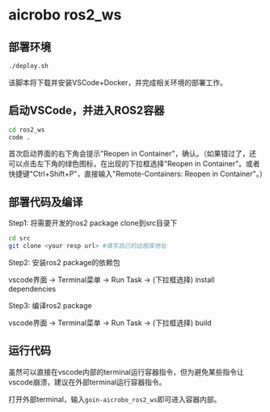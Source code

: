 # aicrobo ros2_ws

## 部署环境

```bash
./deploy.sh
```

该脚本将下载并安装VSCode+Docker，并完成相关环境的部署工作。

## 启动VSCode，并进入ROS2容器

```bash
cd ros2_ws
code .
```

首次启动界面的右下角会提示"Reopen in Container"，确认。（如果错过了，还可以点击左下角的绿色图标，在出现的下拉框选择"Reopen in Container"。或者快捷键"Ctrl+Shift+P"，直接输入"Remote-Containers: Reopen in Container"。）
    

## 部署代码及编译

Step1: 将需要开发的ros2 package clone到src目录下
```bash
cd src
git clone <your resp url> #填写自己的远程库地址
```

Step2: 安装ros2 package的依赖包

vscode界面 -> Terminal菜单 -> Run Task -> (下拉框选择) install dependencies

Step3: 编译ros2 package

vscode界面 -> Terminal菜单 -> Run Task -> (下拉框选择) build

## 运行代码

虽然可以直接在vscode内部的terminal运行容器指令，但为避免某些指令让vscode崩溃，建议在外部terminal运行容器指令。

打开外部terminal，输入```goin-aicrobo_ros2_ws```即可进入容器内部。

